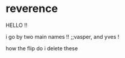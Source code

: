 # reverence

HELLO !!

i go by two main names !! ;;vasper, and yves !

how the flip do i delete these
